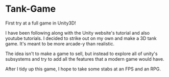 Tank-Game
=========

First try at a full game in Unity3D!

I have been following along with the Unity website's tutorial and also youtube tutorials. I decided to strike out
on my own and make a 3D tank game. It's meant to be more arcade-y than realistic.

The idea isn't to make a game to sell, but instead to explore all of unity's subsystems and try to add all the features
that a modern game would have.

After I tidy up this game, I hope to take some stabs at an FPS and an RPG.
